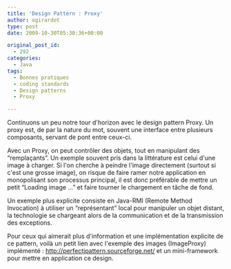```yaml
---
title: 'Design Pattern : Proxy'
author: ogirardot
type: post
date: 2009-10-30T05:30:36+00:00

original_post_id:
  - 292
categories:
  - Java
tags:
  - Bonnes pratiques
  - coding standards
  - Design patterns
  - Proxy

---
```

<!--more-->
Continuons un peu notre tour d'horizon avec le design pattern Proxy. Un proxy est, de par la nature du mot, souvent une interface entre plusieurs composants, servant de pont entre ceux-ci.

Avec un Proxy, on peut contrôler des objets, tout en manipulant des &#8220;remplaçants&#8221;. Un exemple souvent pris dans la littérature est celui d'une image à charger. Si l'on cherche à peindre l'image directement (surtout si c'est une grosse image), on risque de faire ramer notre application en monopolisant son processus principal, il est donc préférable de mettre un petit &#8220;Loading image ...&#8221; et faire tourner le chargement en tâche de fond.

Un exemple plus explicite consiste en Java-RMI (Remote Method Invocation) à utiliser un &#8220;représentant&#8221; local pour manipuler un objet distant, la technologie se chargeant alors de la communication et de la transmission des exceptions.

Pour ceux qui aimerait plus d'information et une implémentation explicite de ce pattern, voilà un petit lien avec l'exemple des images (ImageProxy) implémenté : <a href="http://perfectjpattern.sourceforge.net/dp-proxy.html" target="_blank">http://perfectjpattern.sourceforge.net/</a> et un mini-framework pour mettre en application ce design.